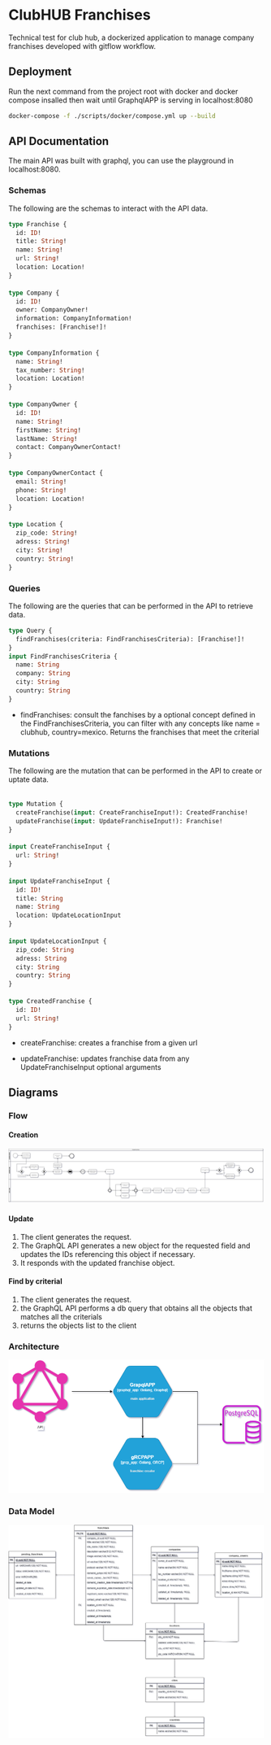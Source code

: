 # ClubHUB Franchises

Technical test for club hub, a dockerized application to manage company franchises developed with gitflow workflow.

## Deployment
Run the next command from the project root with docker and docker compose insalled then wait until GraphqlAPP is serving in localhost:8080

```bash
docker-compose -f ./scripts/docker/compose.yml up --build
```
## API Documentation

The main API was built with graphql, you can use the playground in localhost:8080.

### Schemas
The following are the schemas to interact with the API data.

```graphql
type Franchise {
  id: ID!
  title: String!
  name: String!
  url: String!
  location: Location!
}

type Company {
  id: ID!
  owner: CompanyOwner!
  information: CompanyInformation!
  franchises: [Franchise!]!
}

type CompanyInformation {
  name: String!
  tax_number: String!
  location: Location!
}

type CompanyOwner {
  id: ID!
  name: String!
  firstName: String!
  lastName: String!
  contact: CompanyOwnerContact!
}

type CompanyOwnerContact {
  email: String!
  phone: String!
  location: Location!
}

type Location {
  zip_code: String!
  adress: String!
  city: String!
  country: String!
}
```

### Queries
The following are the queries that can be performed in the API to retrieve data.
```graphql
type Query {
  findFranchises(criteria: FindFranchisesCriteria): [Franchise!]!
}
input FindFranchisesCriteria {
  name: String
  company: String
  city: String
  country: String
}

```
* findFranchises: consult the fanchises by a optional concept defined in the FindFranchisesCriteria, you can filter with any concepts like name = clubhub, country=mexico. Returns the franchises that meet the criterial

### Mutations
The following are the mutation that can be performed in the API to create or uptate data.
```graphql

type Mutation {
  createFranchise(input: CreateFranchiseInput!): CreatedFranchise!
  updateFranchise(input: UpdateFranchiseInput!): Franchise!
}

input CreateFranchiseInput {
  url: String!
}

input UpdateFranchiseInput {
  id: ID!
  title: String
  name: String
  location: UpdateLocationInput
}

input UpdateLocationInput {
  zip_code: String
  adress: String
  city: String
  country: String
}

type CreatedFranchise {
  id: ID!
  url: String!
}

```

* createFranchise: creates a franchise from a given url

* updateFranchise: updates franchise data from any UpdateFranchiseInput optional arguments

## Diagrams
### Flow
#### Creation
![Flow Diagram](./docs/creation_flow.drawio.png)
#### Update
1. The client generates the request.
2. The GraphQL API generates a new object for the requested field and updates the IDs referencing this object if necessary.
3. It responds with the updated franchise object.

#### Find by criterial
1. The client generates the request.
2. the GraphQL API performs a db query that obtains all the objects that matches all the criterials
3. returns the objects list to the client
### Architecture
![Architecture](./docs/architecture.drawio.png)
### Data Model
![Data Model Diagram](./docs/data_model.drawio.png)
